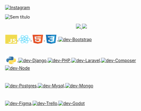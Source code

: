 [![Instagram](https://img.shields.io/badge/-Instagram-E4405F?style=flat&labelColor=E4405F&logo=instagram&logoColor=white)](https://www.instagram.com/_.anderson_oliveira._/)

![Sem título](https://user-images.githubusercontent.com/6682086/150746205-11bc78f3-ad6c-45fa-9742-262596fe98ab.png)

<!--
![rect858](https://user-images.githubusercontent.com/6682086/151296297-e08564aa-98de-48ee-be29-7ea4aa249bee.png)
-->


<!--
<div align="center">
  <a href="https://github.com/HrZero">
  <img height="180em" src="https://github-readme-stats.vercel.app/api?username=HrZero&show_icons=true&theme=dark&include_all_commits=true&count_private=true"/>
  <img height="180em" src="https://github-readme-stats.vercel.app/api/top-langs/?username=HrZero&layout=compact&langs_count=7&theme=dark"/>
</div>
  -->
  
<!-- ![HrZero_Status](https://github-readme-stats.vercel.app/api?username=HrZero&show_icons=true&theme=dark&hide_border=true)
[![Top Lenguages](https://github-readme-stats.vercel.app/api/top-langs/?username=HrZero&layout=compact&theme=dark&hide_border=true)](https://github.com/HrZero) -->

<div align="center">
  <a href="https://github.com/anderson-oliveira-git">
  <img height="180em" src="https://github-readme-stats.vercel.app/api?username=anderson-oliveira-git&show_icons=true&theme=radical&hide_border=true&count_private=true">
  <img height="180em" src="https://github-readme-stats.vercel.app/api/top-langs/?username=anderson-oliveira-git&layout=compact&theme=radical&hide_border=true&count_private=true&langs_count=10">
</div>

<div><br>
  
  <img align="center" alt="dev-Js" height="30" width="40" src="https://raw.githubusercontent.com/devicons/devicon/master/icons/javascript/javascript-plain.svg">
  <img align="center" alt="dev-React" height="30" width="40" src="https://raw.githubusercontent.com/devicons/devicon/master/icons/react/react-original.svg">
  <img align="center" alt="dev-HTML" height="30" width="40" src="https://raw.githubusercontent.com/devicons/devicon/master/icons/html5/html5-original.svg">
  <img align="center" alt="dev-CSS" height="30" width="40" src="https://raw.githubusercontent.com/devicons/devicon/master/icons/css3/css3-original.svg">
  <img align="center" alt="dev-Bootstrap" height="30" width="40" src="https://cdn.jsdelivr.net/gh/devicons/devicon/icons/bootstrap/bootstrap-plain.svg">
  
  #
  
  <img align="center" alt="dev-Python" height="30" width="40" src="https://raw.githubusercontent.com/devicons/devicon/master/icons/python/python-original.svg">
  <img align="center" alt="dev-Django" height="60" width="70" src="https://cdn.jsdelivr.net/gh/devicons/devicon/icons/django/django-original.svg">
  <img align="center" alt="dev-PHP" height="40" width="50" src="https://cdn.jsdelivr.net/gh/devicons/devicon/icons/php/php-original.svg">
  <img align="center" alt="dev-Laravel" height="30" width="40" src="https://cdn.jsdelivr.net/gh/devicons/devicon/icons/laravel/laravel-plain.svg">
  <img align="center" alt="dev-Composer" height="30" width="40" src="https://cdn.jsdelivr.net/gh/devicons/devicon/icons/composer/composer-original.svg">
  <img align="center" alt="dev-Node" height="30" width="40" src="https://cdn.jsdelivr.net/gh/devicons/devicon/icons/nodejs/nodejs-original.svg">
  
  #

  <img align="center" alt="dev-Postgres" height="30" width="40" src="https://cdn.jsdelivr.net/gh/devicons/devicon/icons/postgresql/postgresql-original.svg">
  <img align="center" alt="dev-Mysql" height="50" width="60" src="https://cdn.jsdelivr.net/gh/devicons/devicon/icons/mysql/mysql-original-wordmark.svg">
  <img align="center" alt="dev-Mongo" height="40" width="50" src="https://cdn.jsdelivr.net/gh/devicons/devicon/icons/mongodb/mongodb-plain-wordmark.svg">
  
  #

  <img align="center" alt="dev-Figma" height="30" width="40" src="https://cdn.jsdelivr.net/gh/devicons/devicon/icons/figma/figma-original.svg">
  <img align="center" alt="dev-Trello" height="30" width="40" src="https://cdn.jsdelivr.net/gh/devicons/devicon/icons/trello/trello-plain.svg">
  <img align="center" alt="dev-Godot" height="40" width="50" src="https://cdn.jsdelivr.net/gh/devicons/devicon/icons/godot/godot-original.svg">
</div>
